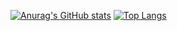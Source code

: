 [![Anurag's GitHub stats](https://github-readme-stats.vercel.app/api?username=kvphan5)](https://github.com/anuraghazra/github-readme-stats)
[![Top Langs](https://github-readme-stats.vercel.app/api/top-langs/?username=kvphan5)](https://github.com/anuraghazra/github-readme-stats)
